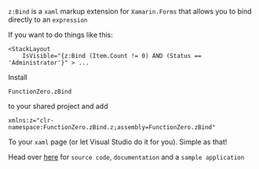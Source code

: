`z:Bind` is a `xaml` markup extension for `Xamarin.Forms` that allows you to bind directly to an `expression` 

If you want to do things like this:
```xaml
<StackLayout 
	IsVisible="{z:Bind (Item.Count != 0) AND (Status == 'Administrator'}" > ...
```

Install 

`FunctionZero.zBind` 

to your shared project and add 

`xmlns:z="clr-namespace:FunctionZero.zBind.z;assembly=FunctionZero.zBind"`

To your `xaml` page (or let Visual Studio do it for you). Simple as that!

Head over [here](https://github.com/Keflon/FunctionZero.zBindTestApp) for `source code`, `documentation` and a `sample application`
